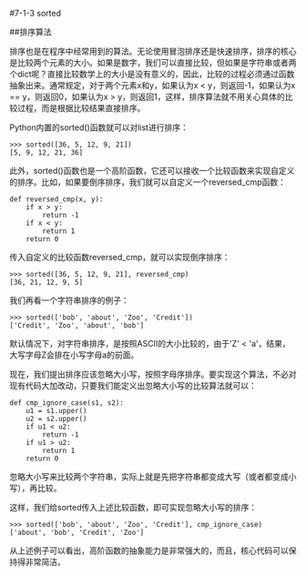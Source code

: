 #7-1-3 sorted


##排序算法

排序也是在程序中经常用到的算法。无论使用冒泡排序还是快速排序，排序的核心是比较两个元素的大小。如果是数字，我们可以直接比较，但如果是字符串或者两个dict呢？直接比较数学上的大小是没有意义的，因此，比较的过程必须通过函数抽象出来。通常规定，对于两个元素x和y，如果认为x < y，则返回-1，如果认为x == y，则返回0，如果认为x > y，则返回1，这样，排序算法就不用关心具体的比较过程，而是根据比较结果直接排序。

Python内置的sorted()函数就可以对list进行排序：

	>>> sorted([36, 5, 12, 9, 21])
	[5, 9, 12, 21, 36]
此外，sorted()函数也是一个高阶函数，它还可以接收一个比较函数来实现自定义的排序。比如，如果要倒序排序，我们就可以自定义一个reversed_cmp函数：

	def reversed_cmp(x, y):
	    if x > y:
	        return -1
	    if x < y:
	        return 1
	    return 0
传入自定义的比较函数reversed_cmp，就可以实现倒序排序：

	>>> sorted([36, 5, 12, 9, 21], reversed_cmp)
	[36, 21, 12, 9, 5]
我们再看一个字符串排序的例子：

	>>> sorted(['bob', 'about', 'Zoo', 'Credit'])
	['Credit', 'Zoo', 'about', 'bob']
默认情况下，对字符串排序，是按照ASCII的大小比较的，由于'Z' < 'a'，结果，大写字母Z会排在小写字母a的前面。

现在，我们提出排序应该忽略大小写，按照字母序排序。要实现这个算法，不必对现有代码大加改动，只要我们能定义出忽略大小写的比较算法就可以：

	def cmp_ignore_case(s1, s2):
	    u1 = s1.upper()
	    u2 = s2.upper()
	    if u1 < u2:
	        return -1
	    if u1 > u2:
	        return 1
	    return 0
忽略大小写来比较两个字符串，实际上就是先把字符串都变成大写（或者都变成小写），再比较。

这样，我们给sorted传入上述比较函数，即可实现忽略大小写的排序：

	>>> sorted(['bob', 'about', 'Zoo', 'Credit'], cmp_ignore_case)
	['about', 'bob', 'Credit', 'Zoo']
从上述例子可以看出，高阶函数的抽象能力是非常强大的，而且，核心代码可以保持得非常简洁。